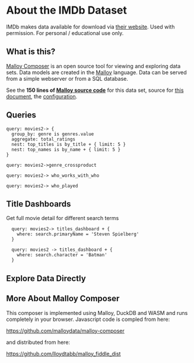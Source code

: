 # About the IMDb Dataset

IMDb makes data available for download via [their website](https://www.imdb.com/interfaces/). 
Used with permission. 
For personal / educational use only.

## What is this?

[Malloy Composer](https://github.com/malloydata/malloy-composer) is an open source tool for viewing and exploring data sets.  Data models are created in the  [Malloy](https://github.com/malloydata/malloy/) language.  Data can be served from a simple webserver or from a SQL database.

See the **150 lines of [Malloy source code](https://github.com/lloydtabb/imdb_fiddle/blob/main/imdb-queries2.malloy)** for this data set, source for [this document](https://github.com/lloydtabb/imdb_fiddle/blob/main/composer.md), the [configuration](https://github.com/lloydtabb/imdb_fiddle/blob/main/composer.json).

## Queries

<!-- malloy-query  
  name="Top Rated Movies and Individuals by Genre"
  description="For each movie genre show the top movies and the top people that work within those genres." 
  model="imdb-queries2.malloy" 
-->
```malloy
query: movies2-> {
  group_by: genre is genres.value
  aggregate: total_ratings
  nest: top_titles is by_title + { limit: 5 } 
  nest: top_names is by_name + { limit: 5 }
}
``` 

<!-- malloy-query  
  name="Genre Cross Products - Comedy + ??"
  description="Movies can have multiple genres.  Looking at cross product of these is really interesting.  What are the most popular movies in each genre combination?"
  model="imdb-queries2.malloy"
-->
```malloy
query: movies2->genre_crossproduct
```

<!-- malloy-query  
  name="Who Works With Who?"
  description="Movies are made by teams of people.  Often these foks work together on multiple projects.  Let's examine the teams behind the popular names.  We'll start with Steven Speileberg.  Who does he work with and when?" 
  model="imdb-queries2.malloy"
-->
```malloy
query: movies2-> who_works_with_who
```

<!-- malloy-query  
  name="Who Played Batman?"
  description="We have characters we love.  Who has played *Batman* and what movies and when.  Let's take a look." 
  model="imdb-queries2.malloy"
-->
```malloy
query: movies2-> who_played
```

## Title Dashboards
Get full movie detail for different search terms

<!-- malloy-query  
  name="Spielberg Movies"
  model="imdb-queries2.malloy"
  renderer="dashboard"
-->
```malloy
  query: movies2-> titles_dashboard + {
    where: search.primaryName = 'Steven Spielberg'
  }
```

<!-- malloy-query  
  name="Batman Movies"
  model="imdb-queries2.malloy"
  renderer="dashboard"
-->
```malloy
  query: movies2 -> titles_dashboard + {
    where: search.character = 'Batman'
  }
```

## Explore Data Directly

<!-- malloy-source  
  title="IMDB"
  model="imdb-queries2.malloy"
  source="movies"
  description="Explore the full IMDB Model"
-->

<!-- malloy-source  
  title="Simplified IMDB"
  model="imdb-simple.malloy"
  source="movies"
  description="Explore the simplified IMDB Model"
-->

## More About Malloy Composer

This composer is implemented using Malloy, DuckDB and WASM and runs completely in your browser.  Javascript code is compled from here:

  https://github.com/malloydata/malloy-composer
  
 and distributed from here:
 
   https://github.com/lloydtabb/malloy_fiddle_dist
